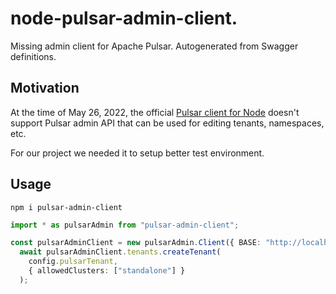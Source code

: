 # node-pulsar-admin-client.

Missing admin client for Apache Pulsar. Autogenerated from Swagger definitions.

## Motivation

At the time of May 26, 2022, the official [Pulsar client for Node](https://github.com/apache/pulsar-client-node) doesn't support Pulsar admin API that can be used for editing tenants, namespaces, etc.

For our project we needed it to setup better test environment.

## Usage

```shell
npm i pulsar-admin-client
```

```typescript
import * as pulsarAdmin from "pulsar-admin-client";

const pulsarAdminClient = new pulsarAdmin.Client({ BASE: "http://localhost:8080/admin/v2" });
  await pulsarAdminClient.tenants.createTenant(
    config.pulsarTenant,
    { allowedClusters: ["standalone"] }
  );
```
